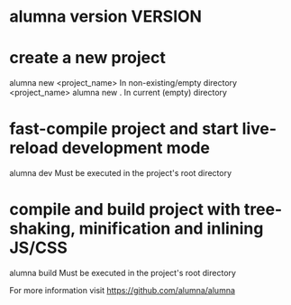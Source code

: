 alumna version __VERSION__
=====================================

# create a new project
alumna new <project_name>    In non-existing/empty directory <project_name>
alumna new .                 In current (empty) directory

# fast-compile project and start live-reload development mode
alumna dev                   Must be executed in the project's root directory

# compile and build project with tree-shaking, minification and inlining JS/CSS
alumna build                 Must be executed in the project's root directory


For more information visit https://github.com/alumna/alumna